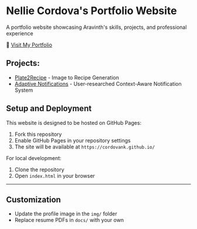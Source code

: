 # Nellie Cordova's Portfolio Website

A portfolio website showcasing Aravinth's skills, projects, and professional experience

🔗 [Visit My Portfolio](https://cordovank.github.io/)


## Projects:
- [Plate2Recipe](docs/reports/P2R_Report.pdf) - Image to Recipe Generation
- [Adaptive Notifications](docs/reports/HCI_Project.pdf) - User-researched Context-Aware Notification System


## Setup and Deployment
This website is designed to be hosted on GitHub Pages:

1. Fork this repository
2. Enable GitHub Pages in your repository settings
3. The site will be available at `https://cordovank.github.io/`

For local development:

1. Clone the repository
2. Open `index.html` in your browser

---

## Customization

- Update the profile image in the `img/` folder
- Replace resume PDFs in `docs/` with your own